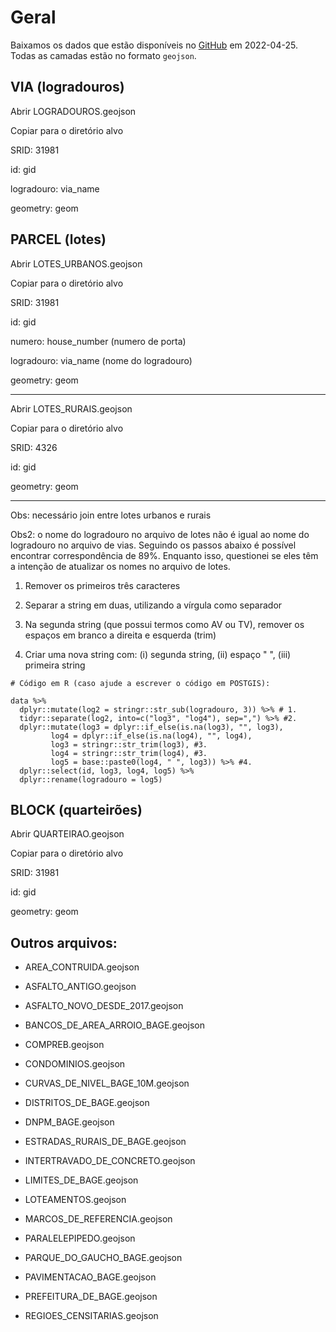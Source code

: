 # Geral

Baixamos os dados que estão disponíveis no [GitHub](https://github.com/GGC-Bage/GeoDataBase) em 2022-04-25. Todas as camadas estão no formato `geojson`.



## VIA (logradouros)

Abrir LOGRADOUROS.geojson

Copiar para o diretório alvo

SRID: 31981

id: gid

logradouro: via_name

geometry: geom



## PARCEL (lotes)

Abrir LOTES_URBANOS.geojson

Copiar para o diretório alvo

SRID: 31981

id: gid

numero: house_number (numero de porta)

logradouro: via_name (nome do logradouro)

geometry: geom

----

Abrir LOTES_RURAIS.geojson

Copiar para o diretório alvo

SRID: 4326

id: gid

geometry: geom

----

Obs: necessário join entre lotes urbanos e rurais

Obs2: o nome do logradouro no arquivo de lotes não é igual ao nome do logradouro no arquivo de vias. Seguindo os passos abaixo é possível encontrar correspondência de 89%. Enquanto isso, questionei se eles têm a intenção de atualizar os nomes no arquivo de lotes.

1. Remover os primeiros três caracteres

2. Separar a string em duas, utilizando a vírgula como separador

3. Na segunda string (que possui termos como AV ou TV), remover os espaços em branco a direita e esquerda (trim)

4. Criar uma nova string com: (i) segunda string, (ii) espaço " ", (iii) primeira string

```
# Código em R (caso ajude a escrever o código em POSTGIS):

data %>%
  dplyr::mutate(log2 = stringr::str_sub(logradouro, 3)) %>% # 1.
  tidyr::separate(log2, into=c("log3", "log4"), sep=",") %>% #2.
  dplyr::mutate(log3 = dplyr::if_else(is.na(log3), "", log3),
         log4 = dplyr::if_else(is.na(log4), "", log4),
         log3 = stringr::str_trim(log3), #3.
         log4 = stringr::str_trim(log4), #3.
         log5 = base::paste0(log4, " ", log3)) %>% #4.
  dplyr::select(id, log3, log4, log5) %>%
  dplyr::rename(logradouro = log5)
```



## BLOCK (quarteirões)

Abrir QUARTEIRAO.geojson

Copiar para o diretório alvo

SRID: 31981

id: gid

geometry: geom



## Outros arquivos:

- AREA_CONTRUIDA.geojson

- ASFALTO_ANTIGO.geojson

- ASFALTO_NOVO_DESDE_2017.geojson

- BANCOS_DE_AREA_ARROIO_BAGE.geojson

- COMPREB.geojson

- CONDOMINIOS.geojson

- CURVAS_DE_NIVEL_BAGE_10M.geojson

- DISTRITOS_DE_BAGE.geojson

- DNPM_BAGE.geojson

- ESTRADAS_RURAIS_DE_BAGE.geojson

- INTERTRAVADO_DE_CONCRETO.geojson

- LIMITES_DE_BAGE.geojson

- LOTEAMENTOS.geojson

- MARCOS_DE_REFERENCIA.geojson

- PARALELEPIPEDO.geojson

- PARQUE_DO_GAUCHO_BAGE.geojson

- PAVIMENTACAO_BAGE.geojson

- PREFEITURA_DE_BAGE.geojson

- REGIOES_CENSITARIAS.geojson


